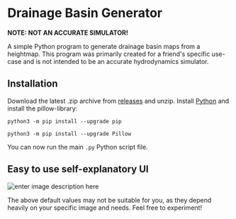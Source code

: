 
# Drainage Basin Generator
**NOTE: NOT AN ACCURATE SIMULATOR!**

A simple Python program to generate drainage basin maps from a heightmap. This program was primarily created for a friend's specific use-case and is not intended to be an accurate hydrodynamics simulator.
## Installation
Download the latest .zip archive from [releases](https://github.com/ArcticCoder/drainage-basin-generator/releases) and unzip. Install [Python](https://www.python.org/downloads/) and install the pillow-library:

`python3 -m pip install --upgrade pip`

`python3 -m pip install --upgrade Pillow`

You can now run the main `.py` Python script file.
## Easy to use self-explanatory UI
![enter image description here](https://cdn.discordapp.com/attachments/277075658486579210/946441173839527936/2022-02-24-181816_4720x1440_scrot.png)

The above default values may not be suitable for you, as they depend heavily on your specific image and needs. Feel free to experiment!
